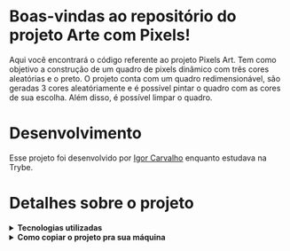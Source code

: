 # Boas-vindas ao repositório do projeto Arte com Pixels!

Aqui você encontrará o código referente ao projeto Pixels Art. Tem como objetivo a construção de um quadro de pixels dinâmico com três cores aleatórias e o preto. O projeto conta com um quadro redimensionável, são geradas 3 cores aleatóriamente e é possível pintar o quadro com as cores de sua escolha. Além disso, é possível limpar o quadro.

# Desenvolvimento

Esse projeto foi desenvolvido por [Igor Carvalho](https://www.linkedin.com/in/igor-carvalho-554481244/) enquanto estudava na Trybe.

# Detalhes sobre o projeto

<details>
  <summary><strong>Tecnologias utilizadas</strong></summary><br />

  - HTML Semântico
  - CSS
  - JavaScript
  - JavaScript DOM e Eventos
  - CSS Flexbox
  - EsLint

</details>

<details>
  <summary><strong>Como copiar o projeto pra sua máquina</strong></summary><br />
    Primeiramente clone o repositório <br />
    - `git clone * chave SSH *`<br />
  Depois entre na pasta clonada<br />
    - `cd * nome da pasta *`<br />
  e por último instale as dependências do projeto pelo terminal<br />
    - `npm install`
</details>
